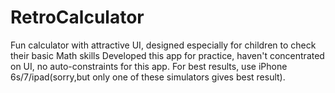# RetroCalculator
Fun calculator with attractive UI, designed especially for children to check their basic Math skills
 Developed this app for practice, haven't concentrated on UI, no auto-constraints for this app. For best results, use iPhone 6s/7/ipad(sorry,but only one of these simulators gives best result).
